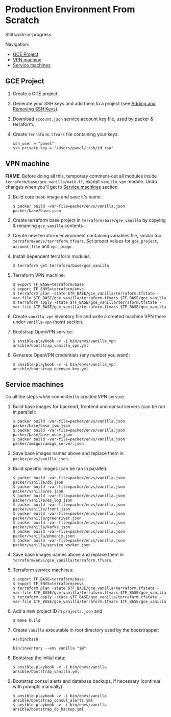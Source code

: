 # Production Environment From Scratch

Still work-in-progress.

Navigation:
* [GCE Project](#gce-project)
* [VPN machine](#vpn-machine)
* [Service machines](#service-machines)

## GCE Project

1. Create a GCE project.
2. Generate your SSH keys and add them to a project (see [Adding and Removing SSH Keys](https://cloud.google.com/compute/docs/instances/adding-removing-ssh-keys)).
3. Download `account.json` service account key file, used by packer & terraform.
4. Create `terraform.tfvars` file containing your keys:

	```
	ssh_user = "pavel"
	ssh_private_key = "/Users/pavel/.ssh/id_rsa"
	```

## VPN machine

**FIXME**: Before doing all this, temporary comment-out all modules inside `terraform/base/gce_vanilla/main.tf`, except `vanilla_vpn` module. Undo changes when you'll get to [Service machines](#service-machines) section.

1. Build core base image and save it's name:

	```
	$ packer build -var-file=packer/envs/vanilla.json packer/base/base.json
	```

2. Create terraform base project in `terraform/base/gce_vanilla` by copying & renaming `gce_vanilla` contents.

3. Create new terraform environment containing variables file, similar too `terraform/envs/terraform.tfvars`. Set proper values for `gce_project`, `account_file` and `vpn_image`.

4. Install dependent terraform modules:

	```
	$ terraform get terraform/base/gce_vanilla
	```

5. Terraform VPN machine:

	```
	$ export TF_BASE=terraform/base
	$ export TF_ENVS=terraform/envs
	$ terraform plan -state $TF_BASE/gce_vanilla/terraform.tfstate -var-file $TF_BASE/gce_vanilla/terraform.tfvars $TF_BASE/gce_vanilla
	$ terraform apply -state $TF_BASE/gce_vanilla/terraform.tfstate -var-file $TF_BASE/gce_vanilla/terraform.tfvars $TF_BASE/gce_vanilla
	```

6. Create `vanilla_vpn` inventory file and write a created machine VPN there under `vanilla-vpn` (host) section.

7. Bootstrap OpenVPN service:

	```
	$ ansible-playbook -v -i bin/envs/vanilla_vpn ansible/bootstrap_vanilla_vpn.yml
	```

8. Generate OpenVPN credentials (any number you want):

	```
	$ ansible-playbook -v -i bin/envs/vanilla_vpn ansible/bootstrap_openvpn_key.yml
	```

## Service machines

Do all the steps while connected to created VPN service.

1. Build base images for backend, frontend and consul servers (can be ran in parallel):

	```
	$ packer build -var-file=packer/envs/vanilla.json packer/base/base_jvm.json
	$ packer build -var-file=packer/envs/vanilla.json packer/base/base_node.json
	$ packer build -var-file=packer/envs/vanilla.json packer/amigos/amigo_server.json
	```

2. Save base images names above and replace them in `packer/envs/vanilla.json`.

3. Build specific images (can be ran in parallel):

	```
	$ packer build -var-file=packer/envs/vanilla.json packer/vanilla/db.json
	$ packer build -var-file=packer/envs/vanilla.json packer/vanilla/es.json
	$ packer build -var-file=packer/envs/vanilla.json packer/vanilla/es_log.json
	$ packer build -var-file=packer/envs/vanilla.json packer/vanilla/front.json
	$ packer build -var-file=packer/envs/vanilla.json packer/vanilla/greenriver.json
	$ packer build -var-file=packer/envs/vanilla.json packer/vanilla/kafka.json
	$ packer build -var-file=packer/envs/vanilla.json packer/vanilla/phoenix.json
	$ packer build -var-file=packer/envs/vanilla.json packer/vanilla/service_worker.json
	```

4. Save base images names above and replace them in `terraform/envs/gce_vanilla/terraform.tfvars`.

5. Terraform service machines:

	```
	$ export TF_BASE=terraform/base
	$ export TF_ENVS=terraform/envs
	$ terraform plan -state $TF_BASE/gce_vanilla/terraform.tfstate -var-file $TF_BASE/gce_vanilla/terraform.tfvars $TF_BASE/gce_vanilla
	$ terraform apply -state $TF_BASE/gce_vanilla/terraform.tfstate -var-file $TF_BASE/gce_vanilla/terraform.tfvars $TF_BASE/gce_vanilla
	```

6. Add a new project ID in `projects.json` and

	```
	$ make build
	```

7. Create `vanilla` executable in root directory used by the bootstrapper:

	```
	#!/bin/bash

	bin/inventory --env vanilla "$@"
	```

8. Bootstrap the initial data:

	```
	$ ansible-playbook -v -i bin/envs/vanilla ansible/bootstrap_vanilla.yml
	```

9. Bootstrap consul alerts and database backups, if necessary (continue with prompts manually):

	```
	$ ansible-playbook -v -i bin/envs/vanilla ansible/bootstrap_consul_alerts.yml
	$ ansible-playbook -v -i bin/envs/vanilla ansible/bootstrap_db_backup.yml
	```
